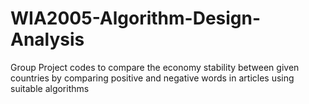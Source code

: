 # WIA2005-Algorithm-Design-Analysis
Group Project codes to compare the economy stability between given countries by comparing positive and negative words in articles using suitable algorithms
